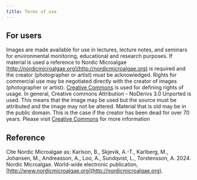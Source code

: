 ```yaml
---
title: Terms of use
---
```


## For users

Images are made available for use in lectures, lecture notes, and seminars for environmental monitoring, educational and research purposes.  If material is used a reference to Nordic Microalgae [http://nordicmicroalgae.org](http://nordicmicroalgae.org) is required and the creator (photographer or artist) must be acknowledged. Rights for commercial use may be negotiated directly with the creator of images (photographer or artist). [Creative Commons](http://creativecommons.org/licenses/) is used for defining rights of usage. In general, Creative commons Attribution - NoDerivs 3.0 Unported is used. This means that the image may be used but the source must be attributed and the image may not be altered. Material that is old may be in the public domain. This is the case if the creator has been dead for over 70 years. Please visit [Creative Commons](http://creativecommons.org/licenses/) for more information

## Reference

Cite Nordic Microalgae as: Karlson, B., Skjevik, A.-T., Karlberg, M., Johansen, M., Andreasson, A., Loo, A., Sundqvist, L., Torstensson, A. 2024. Nordic Microalgae. World-wide electronic publication, [http://www.nordicmicroalgae.org](http://nordicmicroalgae.org).
